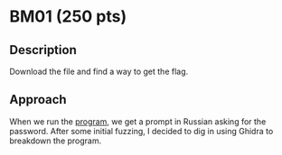 # BM01 (250 pts)

## Description
Download the file and find a way to get the flag.

## Approach
When we run the [program](bm01.zip), we get a prompt in Russian asking for the password. After some initial fuzzing, I decided to dig in using Ghidra to breakdown the program.

